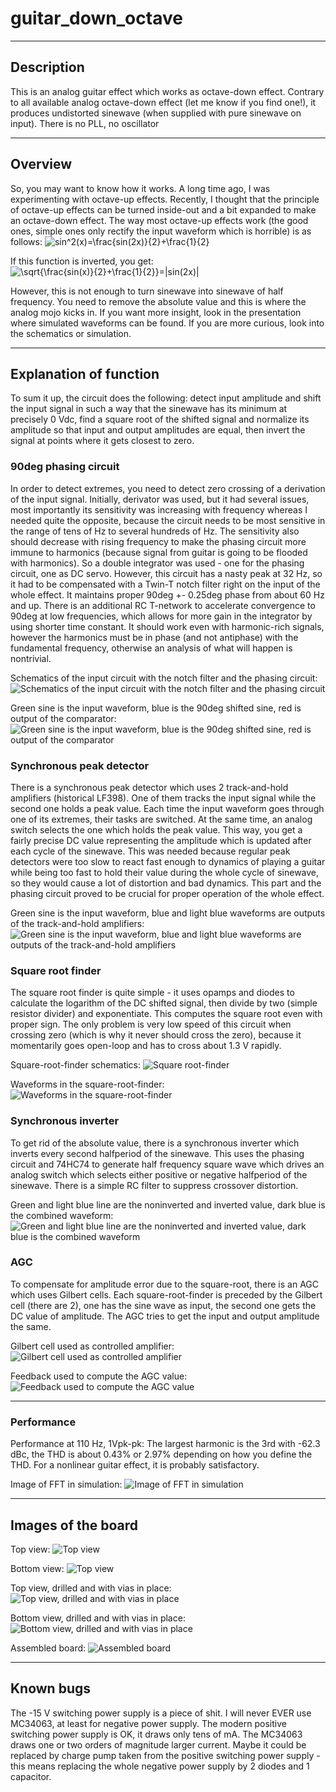 # guitar_down_octave
----
## Description
This is an analog guitar effect which works as octave-down effect. Contrary to all available analog octave-down effect (let me know if you find one!), it produces undistorted sinewave (when supplied with pure sinewave on input). There is no PLL, no oscillator

----
## Overview
So, you may want to know how it works. A long time ago, I was experimenting with octave-up effects. Recently, I thought that the principle of octave-up effects can be turned inside-out and a bit expanded to make an octave-down effect. The way most octave-up effects work (the good ones, simple ones only rectify the input waveform which is horrible) is as follows:
![sin^2(x)=\frac{sin(2x)}{2}+\frac{1}{2}](https://latex.codecogs.com/svg.latex?\large&space;sin^2(x)=\frac{sin(2x)}{2}+\frac{1}{2})

If this function is inverted, you get:
![\sqrt{\frac{sin(x)}{2}+\frac{1}{2}}=|sin(2x)|](https://latex.codecogs.com/svg.latex?\large&space;\sqrt{\frac{sin(x)}{2}+\frac{1}{2}}=|sin(2x)|)

However, this is not enough to turn sinewave into sinewave of half frequency. You need to remove the absolute value and this is where the analog mojo kicks in.
If you want more insight, look in the presentation where simulated waveforms can be found. If you are more curious, look into the schematics or simulation.

----
## Explanation of function
To sum it up, the circuit does the following: detect input amplitude and shift the input signal in such a way that the sinewave has its minimum at precisely 0 Vdc, find a square root of the shifted signal and normalize its amplitude so that input and output amplitudes are equal, then invert the signal at points where it gets closest to zero.

### 90deg phasing circuit
In order to detect extremes, you need to detect zero crossing of a derivation of the input signal. Initially, derivator was used, but it had several issues, most importantly its sensitivity was increasing with frequency whereas I needed quite the opposite, because the circuit needs to be most sensitive in the range of tens of Hz to several hundreds of Hz. The sensitivity also should decrease with rising frequency to make the phasing circuit more immune to harmonics (because signal from guitar is going to be flooded with harmonics). So a double integrator was used - one for the phasing circuit, one as DC servo. However, this circuit has a nasty peak at 32 Hz, so it had to be compensated with a Twin-T notch filter right on the input of the whole effect. It maintains proper 90deg +- 0.25deg phase from about 60 Hz and up. There is an additional RC T-network to accelerate convergence to 90deg at low frequencies, which allows for more gain in the integrator by using shorter time constant. It should work even with harmonic-rich signals, however the harmonics must be in phase (and not antiphase) with the fundamental frequency, otherwise an analysis of what will happen is nontrivial.

Schematics of the input circuit with the notch filter and the phasing circuit:
![Schematics of the input circuit with the notch filter and the phasing circuit](/images/phaser.png)

Green sine is the input waveform, blue is the 90deg shifted sine, red is output of the comparator:
![Green sine is the input waveform, blue is the 90deg shifted sine, red is output of the comparator](/images/extreme1.png)

### Synchronous peak detector
There is a synchronous peak detector which uses 2 track-and-hold amplifiers (historical LF398). One of them tracks the input signal while the second one holds a peak value. Each time the input waveform goes through one of its extremes, their tasks are switched. At the same time, an analog switch selects the one which holds the peak value. This way, you get a fairly precise DC value representing the amplitude which is updated after each cycle of the sinewave. This was needed because regular peak detectors were too slow to react fast enough to dynamics of playing a guitar while being too fast to hold their value during the whole cycle of sinewave, so they would cause a lot of distortion and bad dynamics.
This part and the phasing circuit proved to be crucial for proper operation of the whole effect.

Green sine is the input waveform, blue and light blue waveforms are outputs of the track-and-hold amplifiers:
![Green sine is the input waveform, blue and light blue waveforms are outputs of the track-and-hold amplifiers](/images/extreme2.png)

### Square root finder
The square root finder is quite simple - it uses opamps and diodes to calculate the logarithm of the DC shifted signal, then divide by two (simple resistor divider) and exponentiate. This computes the square root even with proper sign. The only problem is very low speed of this circuit when crossing zero (which is why it never should cross the zero), because it momentarily goes open-loop and has to cross about 1.3 V rapidly.

Square-root-finder schematics:
![Square root-finder](/images/sqrt.png)

Waveforms in the square-root-finder:
![Waveforms in the square-root-finder](/images/sqrt2.png)

### Synchronous inverter
To get rid of the absolute value, there is a synchronous inverter which inverts every second halfperiod of the sinewave. This uses the phasing circuit and 74HC74 to generate half frequency square wave which drives an analog switch which selects either positive or negative halfperiod of the sinewave. There is a simple RC filter to suppress crossover distortion.

Green and light blue line are the noninverted and inverted value, dark blue is the combined waveform:
![Green and light blue line are the noninverted and inverted value, dark blue is the combined waveform](/images/inverter.png)

### AGC
To compensate for amplitude error due to the square-root, there is an AGC which uses Gilbert cells. Each square-root-finder is preceded by the Gilbert cell (there are 2), one has the sine wave as input, the second one gets the DC value of amplitude. The AGC tries to get the input and output amplitude the same.

Gilbert cell used as controlled amplifier:
![Gilbert cell used as controlled amplifier](/images/gain.png)

Feedback used to compute the AGC value:
![Feedback used to compute the AGC value](/images/agc.png)

----
### Performance
Performance at 110 Hz, 1Vpk-pk:
The largest harmonic is the 3rd with -62.3 dBc, the THD is about 0.43% or 2.97% depending on how you define the THD. For a nonlinear guitar effect, it is probably satisfactory.

Image of FFT in simulation:
![Image of FFT in simulation](/images/fft.png)

----
## Images of the board
Top view:
![Top view](/kicad_outputs/3D/top.png)

Bottom view:
![Top view](/kicad_outputs/3D/bottom.png)

Top view, drilled and with vias in place:
![Top view, drilled and with vias in place](/images/top.jpg)

Bottom view, drilled and with vias in place:
![Bottom view, drilled and with vias in place](/images/bottom.jpg)

Assembled board:
![Assembled board](/images/assembled.jpg)

----
## Known bugs
The -15 V switching power supply is a piece of shit. I will never EVER use MC34063, at least for negative power supply. The modern positive switching power supply is OK, it draws only tens of mA. The MC34063 draws one or two orders of magnitude larger current. Maybe it could be replaced by charge pump taken from the positive switching power supply - this means replacing the whole negative power supply by 2 diodes and 1 capacitor.